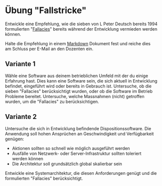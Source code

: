 # Übung "Fallstricke"

Entwickle eine Empfehlung, wie die sieben von L Peter Deutsch bereits 1994
formulierten "[Fallacies](https://de.wikipedia.org/wiki/Fallacies_of_Distributed_Computing)" bereits während der Entwicklung vermieden werden können.

Halte die Empfehlung in einem [Markdown](https://www.markdownguide.org/) Dokument fest und reiche dies am Schluss per
E-Mail an den Dozenten ein.

## Variante 1

Wähle eine Software aus deinem betrieblichen Umfeld mit der du einige Erfahrung hast.
Dies kann eine Software sein, die sich aktuell in Entwicklung befindet, eingeführt wird oder bereits in Gebrauch ist.
Untersuche, ob die sieben "Fallacies" berücksichtigt wurden, oder ob die Software im Betrieb Probleme bereitet.
Untersuche, welche Massnahmen (nicht) getroffen wurden, um die "Fallacies" zu berücksichtigen.

## Variante 2

Untersuche die sich in Entwicklung befindende Dispositionssoftware.
Die Anwendung soll hohen Ansprüchen an Geschwindigkeit und Verfügbarkeit genügen:

- Aktionen sollten so schnell wie möglich ausgeführt werden
- Ausfälle von Netzwerk- oder Server-Infrastruktur sollten toleriert werden können
- Die Architektur soll grundsätzlich global skalierbar sein

Entwickle eine Systemarchitektur, die diesen Anforderungen genügt und die formulierten "Fallacies" berücksichtigt.